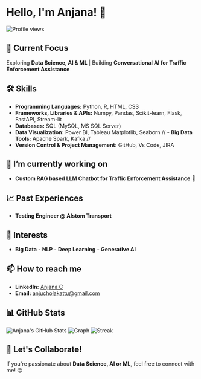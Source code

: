 # Hello, I'm Anjana! 🚀  
![Profile views](https://komarev.com/ghpvc/?username=Anja-c1511)

## 💼 Current Focus
Exploring **Data Science, AI & ML** | Building **Conversational AI for Traffic Enforcement Assistance**

## 🛠 Skills
- **Programming Languages:** Python, R, HTML, CSS
- **Frameworks, Libraries & APIs:** Numpy, Pandas, Scikit-learn, Flask, FastAPI, Stream-lit
- **Databases:** SQL (MySQL, MS SQL Server)
- **Data Visualization:** Power BI, Tableau Matplotlib, Seaborn
// - **Big Data Tools:** Apache Spark, Kafka //
- **Version Control & Project Management:** GitHub, Vs Code, JIRA

## 🌱 I’m currently working on
- **Custom RAG based LLM Chatbot for Traffic Enforcement Assistance** 🚦

## 📈 Past Experiences
- **Testing Engineer @ Alstom Transport**

## 👀 Interests
- **Big Data** - **NLP** - **Deep Learning** - **Generative AI**
  
## 📫 How to reach me
- **LinkedIn:** [Anjana C](https://linkedin.com/in/1511-an)
- **Email:** [anjucholakattu@gmail.com](mailto:anjucholakattu@gmail.com)

## 📊 GitHub Stats
![Anjana's GitHub Stats](https://github-readme-stats.vercel.app/api?username=Anja-c1511&show_icons=true&theme=dark)
![Graph](https://github-readme-activity-graph.vercel.app/graph?username=Anja-c1511&bg_color=0000000&color=2980b9&line=2980b9&point=27ae60&area_color=2980b9&area=true&hide_border=true)
![Streak](https://streak-stats.demolab.com/?user=Anja-c1511&hide_border=true&background=00000000&border=2980b9&stroke=2980b9&ring=27ae60&fire=27ae60&currStreakNum=2980b9&sideNums=2980b9&currStreakLabel=2980b9&sideLabels=2980b9&dates=2980b9)

## 🚀 Let's Collaborate!
If you're passionate about **Data Science, AI or ML**, feel free to connect with me! 😊

